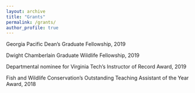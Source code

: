 ```yaml
---
layout: archive
title: "Grants"
permalink: /grants/
author_profile: true
---
```


Georgia Pacific Dean’s Graduate Fellowship, 2019

Dwight Chamberlain Graduate Wildlife Fellowship, 2019

Departmental nominee for Virginia Tech’s Instructor of Record Award, 2019

Fish and Wildlife Conservation’s Outstanding Teaching Assistant of the Year Award, 2018
